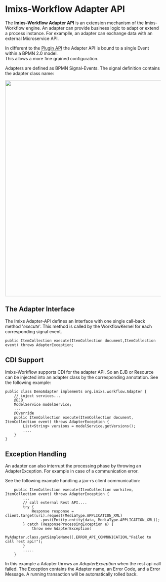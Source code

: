# Imixs-Workflow Adapter API

The **Imixs-Workflow Adapter API** is an extension mechanism of the Imixs-Workflow engine. An adapter can provide business logic to adapt or extend a process instance. For examplle, an adapter can exchange data with an external Microservice API. 

In different to the [Plugin API](./plugin-api.html) the Adapter API is bound to a single Event within a BPMN 2.0 model.  
This allows a more fine grained configuration. 

Adapters are defined as BPMN Signal-Events. The signal definition contains the adapter class name:

<img src="../images/modelling/bpmn_screen_37.png" style="width:700px"/>


 
## The Adapter Interface

The Imixs Adapter-API defines an Interface with one single call-back method '_execute_'. This method is called by the WorkflowKernel for each corresponding signal event.
     
    public ItemCollection execute(ItemCollection document,ItemCollection event) throws AdapterException;
   
    
## CDI Support

Imixs-Workflow supports CDI for the adapter API. So an EJB or Resource can be injected into an adapter class by the corresponding annotation. See the following example:


	public class DemoAdapter implements org.imixs.workflow.Adapter {
	    // inject services...
	    @EJB
	    ModelService modelService;
	    ...
	    @Override
		public ItemCollection execute(ItemCollection document, ItemCollection event) throws AdapterException {
			List<String> versions = modelService.getVersions();
			....
		}
	}

 
## Exception Handling
    
An adapter can also interrupt the processing phase by throwing an AdapterException. For example in case of a communication error.

See the following example handling a jax-rs client communication:

		public ItemCollection execute(ItemCollection workitem, ItemCollection event) throws AdapterException {
			...
			// call external Rest API....
			try {
				Response response = client.target(uri).request(MediaType.APPLICATION_XML)
					.post(Entity.entity(data, MediaType.APPLICATION_XML));
			} catch (ResponseProcessingException e) {
				throw new AdapterException(
						MyAdapter.class.getSimpleName(),ERROR_API_COMMUNICATION,"Failed to call rest api!");
			}
			.....
		} 

In this example a Adapter throws an _AdapterException_ when the rest api call failed. The Exception contains the  Adapter name, an Error Code, and a Error Message. A running transaction will be automatically rolled back. 

	